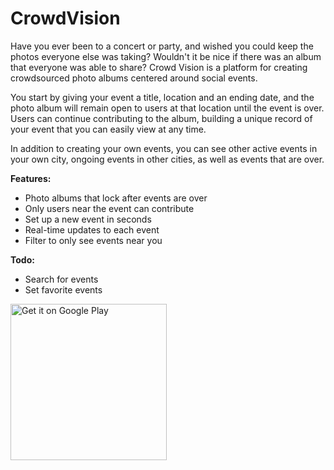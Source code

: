 # CrowdVision


Have you ever been to a concert or party, and wished you could keep the photos everyone else was taking? Wouldn't it be nice if there was an album that everyone was able to share? Crowd Vision is a platform for creating crowdsourced photo albums centered around social events. 

You start by giving your event a title, location and an ending date, and the photo album will remain open to users at that location until the event is over. Users can continue contributing to the album, building a unique record of your event that you can easily view at any time.

In addition to creating your own events, you can see other active events in your own city, ongoing events in other cities, as well as events that are over.


**Features:**
- Photo albums that lock after events are over
- Only users near the event can contribute
- Set up a new event in seconds
- Real-time updates to each event
- Filter to only see events near you

**Todo:**
- Search for events
- Set favorite events

<a href='https://play.google.com/store/apps/details?id=net.dividedattention.crowdvision&pcampaignid=MKT-Other-global-all-co-prtnr-py-PartBadge-Mar2515-1'><img alt='Get it on Google Play' width="250" src='https://play.google.com/intl/en_us/badges/images/generic/en_badge_web_generic.png'/></a>
